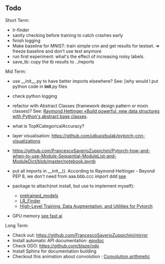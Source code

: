 ## Todo
Short Term:
- lr-finder
- sanity checking before training to catch crashes early
- finish logging
- Make baseline for MNIST: train simple cnn and get results for testset. => freeze baseline and don't use test anymore
- run first experiment: what's the effect of increasing noisy labels.
- save_tb: copy the tb results to ../reports




 
 
 Mid Term:
- use \_\_init\_\_.py to have better imports elsewhere? See: [why would I put python code in __init__.py files
- check python logging
- refactor with Abstract Classes (framework design pattern or mixin classes)? 
See: [Raymond Hettinger «Build powerful, new data structures with Python's abstract base classes](https://www.youtube.com/watch?v=S_ipdVNSFlo).
- what is TopKCategoricalAccuracy?
- layer visualisation: https://github.com/utkuozbulak/pytorch-cnn-visualizations
- https://github.com/FrancescoSaverioZuppichini/Pytorch-how-and-when-to-use-Module-Sequential-ModuleList-and-ModuleDict/blob/master/notebook.ipynb

- put all imports in \_\_init\_\_().  According to Raymond Hettinger - Beyond PEP 8, we don't need from aaa.bbb.ccc import ddd
 [see](https://stackoverflow.com/questions/5831148/why-would-i-put-python-code-in-init-py-files/5831225)

- package to attach(not install, but use to implement myself):
    - [pretrained_models](https://github.com/Cadene/pretrained-models.pytorch)
    - [LR_Finder](https://github.com/davidtvs/pytorch-lr-finder/blob/master/torch_lr_finder/lr_finder.py)
    - [High-Level Training, Data Augmentation, and Utilities for Pytorch](https://github.com/ncullen93/torchsample)
- GPU memory [see fast ai](https://github.com/fastai/fastai/blob/master/fastai/utils/mem.py)

Long Term:
- Check out: https://github.com/FrancescoSaverioZuppichini/mirror
- Install automatic API documentation: [epydoc](http://epydoc.sourceforge.net/)
- Check ODO: https://github.com/blaze/odo
- Install Sphinx for documentation building
- Checkout this animation about convolution : [Convolution arithmetic](https://github.com/vdumoulin/conv_arithmetic)